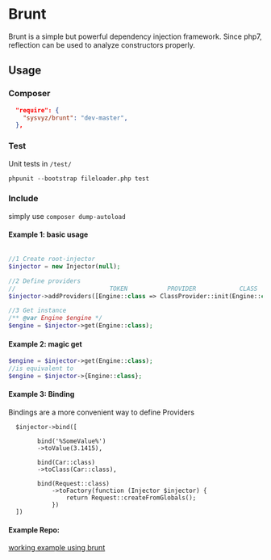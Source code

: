 # Brunt

Brunt is a simple but powerful dependency injection framework. 
Since php7, reflection can be used to analyze constructors properly.

## Usage

### Composer

```json
  "require": {
    "sysvyz/brunt": "dev-master",
  },
```


### Test

Unit tests in ``/test/``

``phpunit --bootstrap fileloader.php test``


### Include

simply use ``composer dump-autoload``

#### Example 1: basic usage
```php

//1 Create root-injector
$injector = new Injector(null);

//2 Define providers
//                          TOKEN           PROVIDER            CLASS
$injector->addProviders([Engine::class => ClassProvider::init(Engine::class)]);

//3 Get instance
/** @var Engine $engine */
$engine = $injector->get(Engine::class);
```


#### Example 2: magic get

```php
$engine = $injector->get(Engine::class);
//is equivalent to
$engine = $injector->{Engine::class};
```

#### Example 3: Binding

Bindings are a more convenient way to define Providers 

```
  $injector->bind([
  
        bind('%SomeValue%')
        ->toValue(3.1415),
        
        bind(Car::class)
        ->toClass(Car::class),
        
        bind(Request::class)
            ->toFactory(function (Injector $injector) {
                return Request::createFromGlobals();
            })
  ])

```

#### Example Repo:

[working example using brunt](https://github.com/sysvyz/brunt-example)



